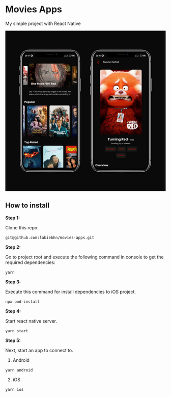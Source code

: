 # Movies Apps

My simple project with React Native
<!-- TODO: replace by a video intro -->

![Movies Apps Prototype](screenshots/1.png)

## How to install

**Step 1:**

Clone this repo:

```
git@github.com:labiebhn/movies-apps.git
```

**Step 2:**

Go to project root and execute the following command in console to get the required dependencies: 

```
yarn
```

**Step 3:**

Execute this command for install dependencies to iOS project.

```
npx pod-install
```

**Step 4:**

Start react native server.

```
yarn start
```


**Step 5:**

Next, start an app to connect to.

1. Android

```
yarn android
```

2. iOS

```
yarn ios
```